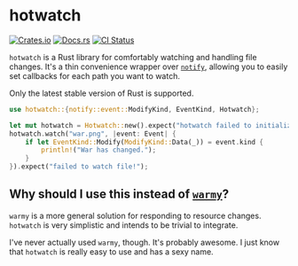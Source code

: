 # hotwatch

[![Crates.io](https://img.shields.io/crates/v/hotwatch.svg)](https://crates.io/crates/hotwatch)
[![Docs.rs](https://docs.rs/hotwatch/badge.svg)](https://docs.rs/hotwatch)
[![CI Status](https://github.com/francesca64/hotwatch/workflows/CI/badge.svg)](https://github.com/francesca64/hotwatch/actions)

`hotwatch` is a Rust library for comfortably watching and handling file changes. It's a thin convenience wrapper over [`notify`](https://github.com/passcod/notify), allowing you to easily set callbacks for each path you want to watch.

Only the latest stable version of Rust is supported.

```rust
use hotwatch::{notify::event::ModifyKind, EventKind, Hotwatch};

let mut hotwatch = Hotwatch::new().expect("hotwatch failed to initialize!");
hotwatch.watch("war.png", |event: Event| {
    if let EventKind::Modify(ModifyKind::Data(_)) = event.kind {
        println!("War has changed.");
    }
}).expect("failed to watch file!");
```

## Why should I use this instead of [`warmy`](https://github.com/phaazon/warmy)?

`warmy` is a more general solution for responding to resource changes. `hotwatch` is very simplistic and intends to be trivial to integrate.

I've never actually used `warmy`, though. It's probably awesome. I just know that `hotwatch` is really easy to use and has a sexy name.
